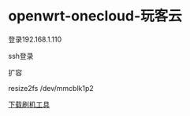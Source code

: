 # openwrt-onecloud-玩客云


登录192.168.1.110

ssh登录

扩容

resize2fs /dev/mmcblk1p2


[下载刷机工具](https://xd1314.lanzoul.com/iXHbz17bqjhc)